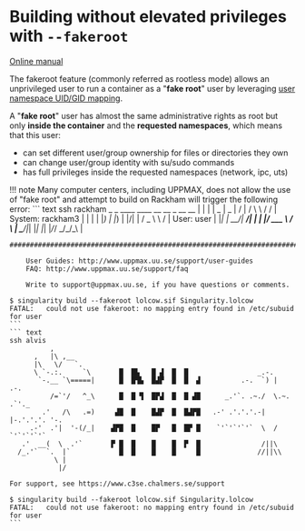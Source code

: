 # Building without elevated privileges with `--fakeroot`

[Online manual](https://sylabs.io/guides/3.8/user-guide/fakeroot.html)

The fakeroot feature (commonly referred as rootless mode) allows an unprivileged user to run a container as a "**fake root**" user by leveraging [user namespace UID/GID mapping](http://man7.org/linux/man-pages/man7/user_namespaces.7.html).

A "**fake root**" user has almost the same administrative rights as root but only **inside the container** and the **requested namespaces**, which means that this user:

- can set different user/group ownership for files or directories they own
- can change user/group identity with su/sudo commands
- has full privileges inside the requested namespaces (network, ipc, uts)

!!! note
    Many computer centers, including UPPMAX, does not allow the use of "fake root" and attempt to build on Rackham will trigger the following error:
    ``` text
    ssh rackham
     _   _ ____  ____  __  __    _    __  __
    | | | |  _ \|  _ \|  \/  |  / \   \ \/ /   | System:    rackham3
    | | | | |_) | |_) | |\/| | / _ \   \  /    | User:      user
    | |_| |  __/|  __/| |  | |/ ___ \  /  \    | 
     \___/|_|   |_|   |_|  |_/_/   \_\/_/\_\   | 

    ###############################################################################

        User Guides: http://www.uppmax.uu.se/support/user-guides
        FAQ: http://www.uppmax.uu.se/support/faq

        Write to support@uppmax.uu.se, if you have questions or comments.

    $ singularity build --fakeroot lolcow.sif Singularity.lolcow 
    FATAL:   could not use fakeroot: no mapping entry found in /etc/subuid for user
    ```
    ``` text
    ssh alvis
              ,
          ,   |\ ,__        
          |\   \/   `.         
          \ `-.:.     `\       █  █▙   █ ▟  █  █                 _.-.
           `-.__ `\=====|      █  █▜▙  █▟▛  █  █  ▟          .-.  `) |  .-. 
              /=`'/   ^_\      █  █ ▜  █▛▟  █  █ ▟█      _.'`. .~./  \.~. .`'._
            .'   /\   .=)     ▟█  █    █▟▛  █  █▟▛█   .-' .'.'.'.-|  |-.'.'.'. '-.
         .-'  .'|  '-(/_|    ▟▛█  █    █▛   █  █▛ █    `'`'`'`'`  \  /  `'`'`'`'`
       .'  __(  \  .'`       ▛ █  █    █    █  ▛  █               /||\
      /_.'`  `.  |`            █  █    █    █     █              //||\\
               \ |            
                |/               

    For support, see https://www.c3se.chalmers.se/support

    $ singularity build --fakeroot lolcow.sif Singularity.lolcow 
    FATAL:   could not use fakeroot: no mapping entry found in /etc/subuid for user
    ```
